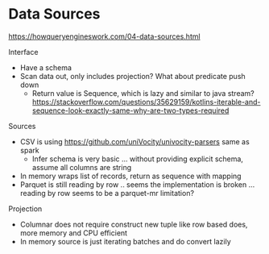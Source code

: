 # Data Sources

https://howqueryengineswork.com/04-data-sources.html

Interface

- Have a schema
- Scan data out, only includes projection? What about predicate push down
    - Return value is Sequence, which is lazy and similar to java
      stream? https://stackoverflow.com/questions/35629159/kotlins-iterable-and-sequence-look-exactly-same-why-are-two-types-required

Sources

- CSV is using https://github.com/uniVocity/univocity-parsers same as spark
    - Infer schema is very basic ... without providing explicit schema, assume all columns are string
- In memory wraps list of records, return as sequence with mapping
- Parquet is still reading by row .. seems the implementation is broken ... reading by row seems to be a parquet-mr
  limitation?

Projection

- Columnar does not require construct new tuple like row based does, more memory and CPU efficient
- In memory source is just iterating batches and do convert lazily